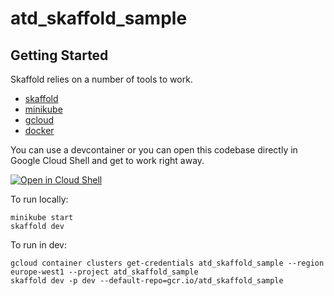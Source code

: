 # atd_skaffold_sample

## Getting Started

Skaffold relies on a number of tools to work.

- [skaffold](https://skaffold.dev/)
- [minikube](https://minikube.sigs.k8s.io/docs/)
- [gcloud](https://cloud.google.com/sdk/docs/install)
- [docker](https://docs.docker.com/get-docker/)

You can use a devcontainer or you can open this codebase directly in Google Cloud Shell and get to work right away.

[![Open in Cloud Shell](https://gstatic.com/cloudssh/images/open-btn.svg)](https://shell.cloud.google.com/cloudshell/editor?cloudshell_git_repo=https://github.com/dan-brodie/skaffold-sample.git)

To run locally:

```
minikube start
skaffold dev
```

To run in dev:

```
gcloud container clusters get-credentials atd_skaffold_sample --region europe-west1 --project atd_skaffold_sample
skaffold dev -p dev --default-repo=gcr.io/atd_skaffold_sample
```